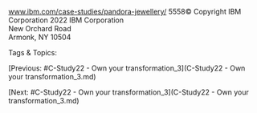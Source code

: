 www.ibm.com/case-studies/pandora-jewellery/
5558© Copyright IBM Corporation 2022
IBM Corporation  
New Orchard Road  
Armonk, NY 10504

   Tags & Topics:
   

[Previous: #C-Study22 - Own your transformation_3](C-Study22 - Own your transformation_3.md)

[Next: #C-Study22 - Own your transformation_3](C-Study22 - Own your transformation_3.md)